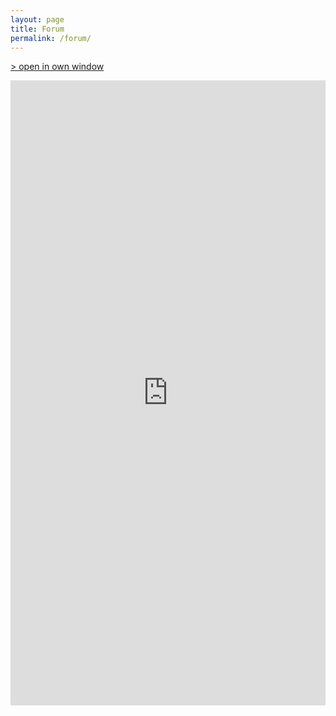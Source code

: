 ```yaml
---
layout: page
title: Forum
permalink: /forum/
---
```


[> open in own window](http://forum.freegamedev.net/viewforum.php?f=87)  

<iframe src="http://forum.freegamedev.net/viewforum.php?f=87" style="border:0; width: 100%; height:1000px; margin: 0 auto;"></iframe>

